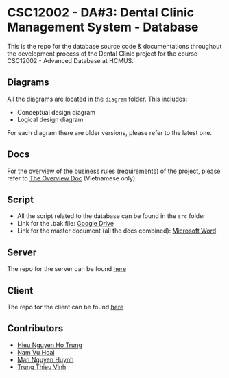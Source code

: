 # CSC12002 - DA#3: Dental Clinic Management System - Database

This is the repo for the database source code & documentations throughout the development process of the Dental Clinic project for the course CSC12002 - Advanced Database at HCMUS.

## Diagrams

All the diagrams are located in the `diagram` folder. This includes:

- Conceptual design diagram
- Logical design diagram

For each diagram there are older versions, please refer to the latest one.

## Docs

For the overview of the business rules (requirements) of the project, please refer to [The Overview Doc](docs/da3-overview.md) (Vietnamese only).

## Script

- All the script related to the database can be found in the `src` folder
- Link for the .bak file: [Google Drive](https://drive.google.com/file/d/1-vlJT_vsHit6aUIhuMdOVcB8lmlcGFZT/view?usp=sharing)
- Link for the master document (all the docs combined): [Microsoft Word](https://studenthcmusedu-my.sharepoint.com/:w:/g/personal/20126038_student_hcmus_edu_vn/EX75X6yCZBJJl8BJ9sE50eIB00rIrXb-2jooJzEpkflm0w?e=JnVk3e)

## Server

The repo for the server can be found [here](https://github.com/nhthieu/dental-clinic-server)

## Client

The repo for the client can be found [here](https://github.com/nhthieu/dental-clinic-client)

## Contributors

- [Hieu Nguyen Ho Trung](https://github.com/nhthieu)
- [Nam Vu Hoai](https://github.com/namhoai1109)
- [Man Nguyen Huynh](https://github.com/nhman2002)
- [Trung Thieu Vinh](https://github.com/tvtrungg)
